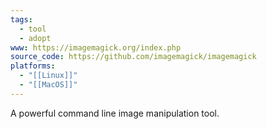 ```yaml
---
tags:
  - tool
  - adopt
www: https://imagemagick.org/index.php
source_code: https://github.com/imagemagick/imagemagick
platforms:
  - "[[Linux]]"
  - "[[MacOS]]"
---
```

A powerful command line image manipulation tool.
